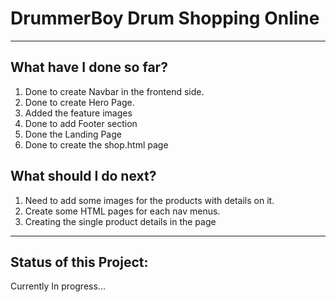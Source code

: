 <h1>DrummerBoy Drum Shopping Online</h1>
<hr>
<h2>What have I done so far?</h2>
<ol>
  <li>Done to create Navbar in the frontend side.</li>
  <li>Done to create Hero Page.</li>
  <li>Added the feature images</li>
  <li>Done to add Footer section</li>
  <li>Done the Landing Page</li>
  <li>Done to create the shop.html page</li>
</ol>
<h2>What should I do next?</h2>
<ol>
  <li>Need to add some images for the products with details on it.</li>
  <li>Create some HTML pages for each nav menus.</li>
  <li>Creating the single product details in the page</li>
</ol>
<hr>
<h2>Status of this Project:</h2>
<p>Currently In progress...</p>


